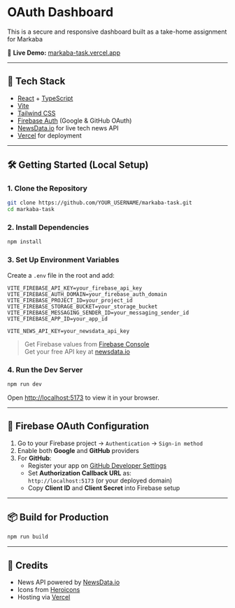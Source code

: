 # OAuth Dashboard

This is a secure and responsive dashboard built as a take-home assignment for Markaba

🔗 **Live Demo:** [markaba-task.vercel.app](https://markaba-task.vercel.app)

---

## 🧰 Tech Stack

- [React](https://react.dev/) + [TypeScript](https://www.typescriptlang.org/)
- [Vite](https://vitejs.dev/)
- [Tailwind CSS](https://tailwindcss.com/)
- [Firebase Auth](https://firebase.google.com/docs/auth) (Google & GitHub OAuth)
- [NewsData.io](https://newsdata.io/) for live tech news API
- [Vercel](https://vercel.com/) for deployment

---

## 🛠️ Getting Started (Local Setup)

### 1. Clone the Repository

```bash
git clone https://github.com/YOUR_USERNAME/markaba-task.git
cd markaba-task
```

### 2. Install Dependencies

```bash
npm install
```

### 3. Set Up Environment Variables

Create a `.env` file in the root and add:

```env
VITE_FIREBASE_API_KEY=your_firebase_api_key
VITE_FIREBASE_AUTH_DOMAIN=your_firebase_auth_domain
VITE_FIREBASE_PROJECT_ID=your_project_id
VITE_FIREBASE_STORAGE_BUCKET=your_storage_bucket
VITE_FIREBASE_MESSAGING_SENDER_ID=your_messaging_sender_id
VITE_FIREBASE_APP_ID=your_app_id

VITE_NEWS_API_KEY=your_newsdata_api_key
```

> Get Firebase values from [Firebase Console](https://console.firebase.google.com/)  
> Get your free API key at [newsdata.io](https://newsdata.io/)

### 4. Run the Dev Server

```bash
npm run dev
```

Open [http://localhost:5173](http://localhost:5173) to view it in your browser.

---

## 🔐 Firebase OAuth Configuration

1. Go to your Firebase project → `Authentication` → `Sign-in method`
2. Enable both **Google** and **GitHub** providers
3. For **GitHub**:
   - Register your app on [GitHub Developer Settings](https://github.com/settings/developers)
   - Set **Authorization Callback URL** as:  
     `http://localhost:5173` (or your deployed domain)
   - Copy **Client ID** and **Client Secret** into Firebase setup

---

## 📦 Build for Production

```bash
npm run build
```

---

## 📄 Credits

- News API powered by [NewsData.io](https://newsdata.io/)
- Icons from [Heroicons](https://heroicons.com/)
- Hosting via [Vercel](https://vercel.com/)
